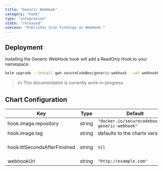 ```yaml
---
title: "Generic WebHook"
category: "hook"
type: "integration"
state: "released"
usecase: "Publishes Scan Findings as WebHook."
---
```


<!-- end -->

## Deployment

Installing the Generic WebHook hook will add a ReadOnly Hook to your namespace.

```bash
helm upgrade --install gwh secureCodeBox/generic-webhook --set webhookUrl="http://example.com/my/webhook/target"
```
> ✍ This documentation is currently work-in-progress.

## Chart Configuration

| Key | Type | Default | Description |
|-----|------|---------|-------------|
| hook.image.repository | string | `"docker.io/securecodebox/hook-generic-webhook"` | Hook image repository |
| hook.image.tag | string | defaults to the charts version | The image Tag defaults to the charts version if not defined. |
| hook.ttlSecondsAfterFinished | string | `nil` | Seconds after which the kubernetes job for the hook will be deleted. Requires the Kubernetes TTLAfterFinished controller: https://kubernetes.io/docs/concepts/workloads/controllers/ttlafterfinished/ |
| webhookUrl | string | `"http://example.com"` | The URL of your WebHook endpoint |
